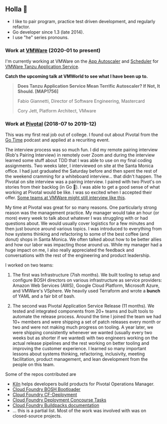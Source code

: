 ## Holla 👋

- I like to pair program, practice test driven development, and regularly refactor.
- Go developer since 1.3 (late 2014).
- I use "he" series pronouns.

### Work at [VMWare](https://www.vmware.com)   (2020-01 to present)

I'm currently working at VMWare on the [App Autoscaler](https://docs.pivotal.io/application-service/2-10/appsman-services/autoscaler/about-app-autoscaler.html) and [Scheduler](https://docs.pivotal.io/scheduler/1-2/) for [VMWare Tanzu Application Service](https://tanzu.vmware.com/application-service).

**Catch the upcoming talk at VMWorld to see what I have been up to.**

> **Does Tanzu Application Service Mean Terrific Autoscaler? If Not, It Should. [MAP1756]**
> 
> Fabio Giannetti, Director of Software Engineering, Mastercard
>
> Cory Jett, Platform Architect, VMware

### Work at [Pivotal](https://en.wikipedia.org/wiki/Pivotal_Software)   (2018-07 to 2019-12)

This was my first real job out of college. I found out about Pivotal from the [Go Time](https://changelog.com/gotime) podcast and applied at a recuriting event.

The interview process was so much fun. I did my remote pairing interview (Rob's Pairing Interview) in remotely over Zoom and during the interview learned some stuff about TDD that I was able to use on my final coding assignments. Two weeks later, I interviewed on site at the Santa Monica office. I had just graduated the Saturday before and then spent the rest of the weekend cramming for a whiteboard interview... that didn't happen. The Pivotal on site interview was a pairing interview. I paired with two Pivot's on stories from their backlog (in Go 🤩). I was able to get a good sense of what working at Pivotal would be like. I was so excited when I accepted their offer. [Some teams at VMWare might still interview like this](https://rolp.co/ttM3j).

My time at Pivotal was great for so many reasons. One particularly strong reason was the management practice. My manager would take an hour (or more) every week to talk about whatever I was struggling with or had questions about. We would usually cover logistics for a few minutes and then just bounce around various topics. I was introduced to everything from how systems thinking and refactoring to some of the best coffee (and donut) shops in Santa Monica. We often talked about how to be better allies and how our labor was impacting those around us. While my manager had a huge impact on me, I also really appreciated the feedback and conversations with the rest of the engineering and product leadership.

I worked on two teams:

1. The first was Infrastructure (7ish months). We built tooling to setup and configure BOSH directors on various infrastructure as service providers: Amazon Web Services (AWS), Google Cloud Platform, Microsoft Azure, and VMWare's VSphere. We heavily used Terraform and wrote a **bunch** of YAML and a fair bit of bash.

1. The second was Pivotal Application Service Release (11 months). We tested and integrated components from 20+ teams and built tools to automate the release process. Around the time I joined the team we had 10+ members and were shipping a set of patch releases every month or two and were not making much progress on tooling. A year later, we were shipping consistently whenever we wanted (usually every two weeks but as shorter if we wanted) with two engineers working on the actual release pipelines and the rest working on better tooling and improving the customer experience. I learned so many important lessons about systems thinking, refactoring, inclusivity, meeting facilitation, product management, and lean development from the people on this team.

Some of the repos contributed are
  - [Kiln](https://github.com/pivotal-cf/kiln) helps developers build products for Pivotal Operations Manager.
  - [Cloud Foundry BOSH Bootloader](https://github.com/cloudfoundry/bosh-bootloader)
  - [Cloud Foundry CF-Deployment](https://github.com/cloudfoundry/cf-deployment)
  - [Cloud Foundry Deployment Concourse Tasks](https://github.com/cloudfoundry/cf-deployment-concourse-tasks)
  - [Cloud Foundry Buildpacks documentation](https://github.com/cloudfoundry/docs-buildpacks)
  - ... this is a partial list. Most of the work was involved with was on closed-source projects.
